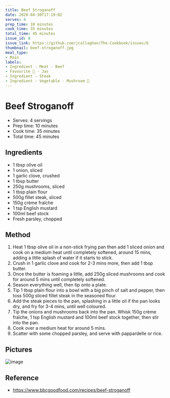 ```yaml
---
title: Beef Stroganoff
date: 2020-04-30T17:19:02
serves: 4
prep_time: 10 minutes
cook_time: 35 minutes
total_time: 45 minutes
issue_id: 8
issue_link: https://github.com/jcallaghan/The-Cookbook/issues/8
thumbnail: beef-stroganoff.jpg
meal_type:
- Main
labels:
- Ingredient - Meat - Beef
- Favourite 🥰 - Jas
- Ingredient - Steak
- Ingredient - Vegetable - Mushroom 🍄
---
```


# Beef Stroganoff

- Serves: 4 servings
- Prep time: 10 minutes
- Cook time: 35 minutes
- Total time: 45 minutes

## Ingredients

- 1 tbsp olive oil
- 1 onion, sliced
- 1 garlic clove, crushed
- 1 tbsp butter
- 250g mushrooms, sliced
- 1 tbsp plain flour
- 500g fillet steak, sliced
- 150g crème fraîche
- 1 tsp English mustard
- 100ml beef stock
- Fresh parsley, chopped

## Method

1. Heat 1 tbsp olive oil in a non-stick frying pan then add 1 sliced onion and cook on a medium heat until completely softened, around 15 mins, adding a little splash of water if it starts to stick.
2. Crush in 1 garlic clove and cook for 2-3 mins more, then add 1 tbsp butter.
3. Once the butter is foaming a little, add 250g sliced mushrooms and cook for around 5 mins until completely softened.
4. Season everything well, then tip onto a plate.
5. Tip 1 tbsp plain flour into a bowl with a big pinch of salt and pepper, then toss 500g sliced fillet steak in the seasoned flour.
6. Add the steak pieces to the pan, splashing in a little oil if the pan looks dry, and fry for 3-4 mins, until well coloured.
7. Tip the onions and mushrooms back into the pan. Whisk 150g crème fraîche, 1 tsp English mustard and 100ml beef stock together, then stir into the pan.
8. Cook over a medium heat for around 5 mins.
9. Scatter with some chopped parsley, and serve with pappardelle or rice.

## Pictures

![image](https://user-images.githubusercontent.com/7449908/149017469-1af3263f-53d1-4c11-927b-db3ee74a56c7.png)

## Reference

- https://www.bbcgoodfood.com/recipes/beef-stroganoff
